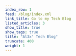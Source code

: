 ```yaml
---
index_row: 1
feed: /blog/index.xml
link_title: Go to my Tech Blog
listed_articles: 3
show_title: true
show_tags: true
title: "Al3x' Tech Blog"
truncate: 400
weight: 1
---
```

